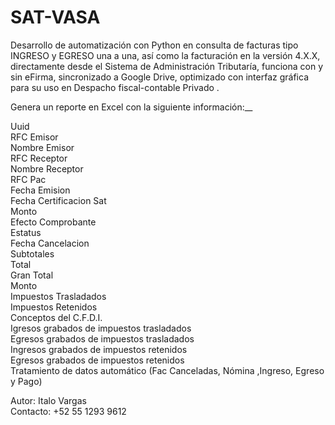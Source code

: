 # SAT-VASA
Desarrollo de automatización con Python en consulta de facturas tipo INGRESO y EGRESO una a una, así como la facturación en la versión 4.X.X, directamente desde el Sistema de Administración Tributaría, funciona con y sin eFirma, sincronizado a Google Drive,  optimizado con interfaz gráfica para su uso  en Despacho fiscal-contable Privado . 

Genera un reporte en Excel con la siguiente información:__

Uuid  
RFC Emisor  
Nombre Emisor  
RFC Receptor  
Nombre Receptor  
RFC Pac  
Fecha Emision  
Fecha Certificacion Sat  
Monto  
Efecto Comprobante  
Estatus  
Fecha Cancelacion  
Subtotales  
Total  
Gran Total  
Monto  
Impuestos Trasladados  
Impuestos Retenidos  
Conceptos del C.F.D.I.  
Igresos grabados de impuestos trasladados  
Egresos grabados de impuestos trasladados  
Ingresos grabados de impuestos retenidos  
Egresos grabados de impuestos retenidos  
Tratamiento de datos automático (Fac Canceladas, Nómina ,Ingreso, Egreso y Pago)  





Autor: Italo Vargas  
Contacto: +52 55 1293 9612  

